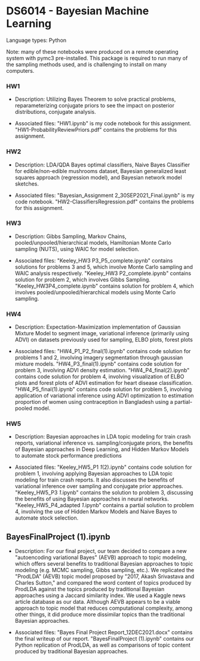 # DS6014 - Bayesian Machine Learning

Language types: Python

Note: many of these notebooks were produced on a remote operating system with pymc3 pre-installed. This package is required to run many of the sampling methods used, and is challenging to install on many computers.

### HW1

- Description: Utilizing Bayes Theorem to solve practical problems, reparameterizing conjugate priors to see the impact on posterior distributions, conjugate analysis. 

- Associated files: "HW1.ipynb" is my code notebook for this assignment. "HW1-ProbabilityReviewPriors.pdf" contains the problems for this assignment. 

### HW2

- Description: LDA/QDA Bayes optimal classifiers, Naive Bayes Classifier for edible/non-edible mushrooms dataset, Bayesian generalized least squares approach (regression model), and Bayesian network model sketches.

- Associated files: "Bayesian_Assignment 2_30SEP2021_Final.ipynb" is my code notebook. "HW2-ClassifiersRegression.pdf" contains the problems for this assignment.

### HW3

- Description: Gibbs Sampling, Markov Chains, pooled/unpooled/hierarchical models, Hamiltonian Monte Carlo sampling (NUTS), using WAIC for model selection.

- Associated files: "Keeley_HW3 P3_P5_complete.ipynb" contains solutions for problems 3 and 5, which involve Monte Carlo sampling and WAIC analysis respectively. "Keeley_HW3 P2_complete.ipynb" contains solution for problem 2, which involves Gibbs Sampling. "Keeley_HW3P4_complete.ipynb" contains solution for problem 4, which involves pooled/unpooled/hierarchical models using Monte Carlo sampling.

### HW4

- Description: Expectation-Maximization implementation of Gaussian Mixture Model to segment image, variational inference (primarily using ADVI) on datasets previously used for sampling, ELBO plots, forest plots

- Associated files: "HW4_P1_P2_final(1).ipynb" contains code solution for problems 1 and 2, involving imagery segmentation through gaussian mixture models. "HW4_P3_final(1).ipynb" contains code solution for problem 3, involving ADVI density estimation. "HW4_P4_final(2).ipynb" contains code solution for problem 4, involving visualization of ELBO plots and forest plots of ADVI estimation for heart disease classification. "HW4_P5_final(1).ipynb" contains code solution for problem 5, involving application of variational inference using ADVI optimization to estimation proportion of women using contraception in Bangladesh using a partial-pooled model.

### HW5

- Description: Bayesian approaches in LDA topic modeling for train crash reports, variational inference vs. sampling/conjugate priors, the benefits of Bayesian approaches in Deep Learning, and Hidden Markov Models to automate stock performance predictions

- Associated files: "Keeley_HW5_P1 _1_(2).ipynb" contains code solution for problem 1, involving applying Bayesian approaches to LDA topic modeling for train crash reports. It also discusses the benefits of variational inference over sampling and conjugate prior approaches. "Keeley_HW5_P3 _1_.ipynb" contains the solution to problem 3, discussing the benefits of using Bayesian approaches in neural networks. "Keeley_HW5_P4_adapted _1_.ipynb" contains a partial solution to problem 4, involving the use of Hidden Markov Models and Naive Bayes to automate stock selection.

## BayesFinalProject (1).ipynb

- Description: For our final project, our team decided to compare a new "autoencoding variational Bayes" (AEVB) approach to topic modeling, which offers several benefits to traditional Bayesian approaches to topic modeling (e.g. MCMC sampling, Gibbs sampling, etc.). We replicated the "ProdLDA" (AEVB) topic model proposed by "2017, Akash Srivastava and Charles Sutton," and compared the word content of topics produced by ProdLDA against the topics produced by traditional Bayesian approaches using a Jaccard similarity index. We used a Kaggle news article database as our data. Although AEVB appears to be a viable approach to topic model that reduces computational complexity, among other things, it did produce more dissimilar topics than the traditional Bayesian approaches.

- Associated files: "Bayes Final Project Report_12DEC2021.docx" contains the final writeup of our report. "BayesFinalProject (1).ipynb" contains our Python replication of ProdLDA, as well as comparisons of topic content produced by traditional Bayesian approaches.
